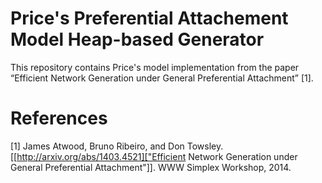 # Price's Preferential Attachement Model Heap-based Generator

This repository contains Price's model implementation from the paper
“Efficient Network Generation under General Preferential Attachment” [1].

# References

[1] James Atwood, Bruno Ribeiro, and Don Towsley. [[http://arxiv.org/abs/1403.4521]["Efficient Network
   Generation under General Preferential Attachment"]].  WWW Simplex Workshop, 2014.  
